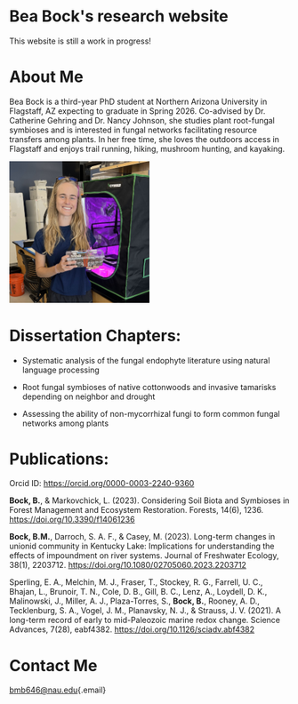 # Bea Bock's research website

This website is still a work in progress!

# About Me

Bea Bock is a third-year PhD student at Northern Arizona University in Flagstaff, AZ expecting to graduate in Spring 2026. Co-advised by Dr. Catherine Gehring and Dr. Nancy Johnson, she studies plant root-fungal symbioses and is interested in fungal networks facilitating resource transfers among plants. In her free time, she loves the outdoors access in Flagstaff and enjoys trail running, hiking, mushroom hunting, and kayaking.

<img src="bea.jpg" style="width:50%">

# Dissertation Chapters:

-   Systematic analysis of the fungal endophyte literature using natural language processing

-   Root fungal symbioses of native cottonwoods and invasive tamarisks depending on neighbor and drought

-   Assessing the ability of non-mycorrhizal fungi to form common fungal networks among plants

# Publications:

Orcid ID: <https://orcid.org/0000-0003-2240-9360>   

**Bock, B.**, & Markovchick, L. (2023). Considering Soil Biota and Symbioses in Forest Management and Ecosystem Restoration. Forests, 14(6), 1236. <https://doi.org/10.3390/f14061236>

**Bock, B.M.**, Darroch, S. A. F., & Casey, M. (2023). Long-term changes in unionid community in Kentucky Lake: Implications for understanding the effects of impoundment on river systems. Journal of Freshwater Ecology, 38(1), 2203712. <https://doi.org/10.1080/02705060.2023.2203712>

Sperling, E. A., Melchin, M. J., Fraser, T., Stockey, R. G., Farrell, U. C., Bhajan, L., Brunoir, T. N., Cole, D. B., Gill, B. C., Lenz, A., Loydell, D. K., Malinowski, J., Miller, A. J., Plaza-Torres, S., **Bock, B.**, Rooney, A. D., Tecklenburg, S. A., Vogel, J. M., Planavsky, N. J., & Strauss, J. V. (2021). A long-term record of early to mid-Paleozoic marine redox change. Science Advances, 7(28), eabf4382. <https://doi.org/10.1126/sciadv.abf4382>

# Contact Me

[bmb646\@nau.edu](mailto:bmb646@nau.edu){.email}
